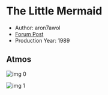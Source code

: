 # The Little Mermaid

* Author: aron7awol
* [Forum Post](https://www.avsforum.com/threads/bass-eq-for-filtered-movies.2995212/post-57639148)
* Production Year: 1989

## Atmos

![img 0](https://i.imgur.com/haGbmJX.jpg)

![img 1](https://i.imgur.com/S8mrqyL.jpg)

